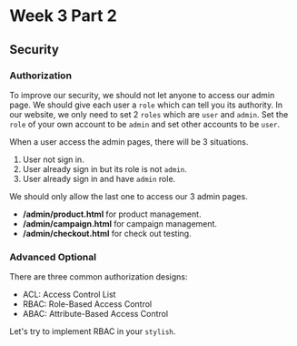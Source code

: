 # Week 3 Part 2

## Security

### Authorization

To improve our security, we should not let anyone to access our admin page. We should give each user a `role` which can tell you its authority. In our website, we only need to set 2 `roles` which are `user` and `admin`. Set the `role` of your own account to be `admin` and set other accounts to be `user`.

When a user access the admin pages, there will be 3 situations.

1. User not sign in.
2. User already sign in but its role is not `admin`.
3. User already sign in and have `admin` role.

We should only allow the last one to access our 3 admin pages.

- **/admin/product.html** for product management.
- **/admin/campaign.html** for campaign management.
- **/admin/checkout.html** for check out testing.

### Advanced Optional

There are three common authorization designs:

- ACL: Access Control List
- RBAC: Role-Based Access Control
- ABAC: Attribute-Based Access Control

Let's try to implement RBAC in your `stylish`.
